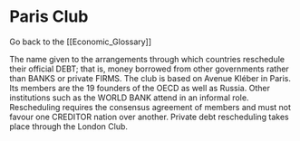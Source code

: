 # Paris Club

Go back to the [[Economic_Glossary]]


The name given to the arrangements through which countries reschedule their official DEBT; that is, money borrowed from other governments rather than BANKS or private FIRMS. The club is based on Avenue Kléber in Paris. Its members are the 19 founders of the OECD as well as Russia. Other institutions such as the WORLD BANK attend in an ­informal role. Rescheduling requires the consensus agreement of members and must not favour one CREDITOR nation over another. Private debt re­scheduling takes place through the London Club.


